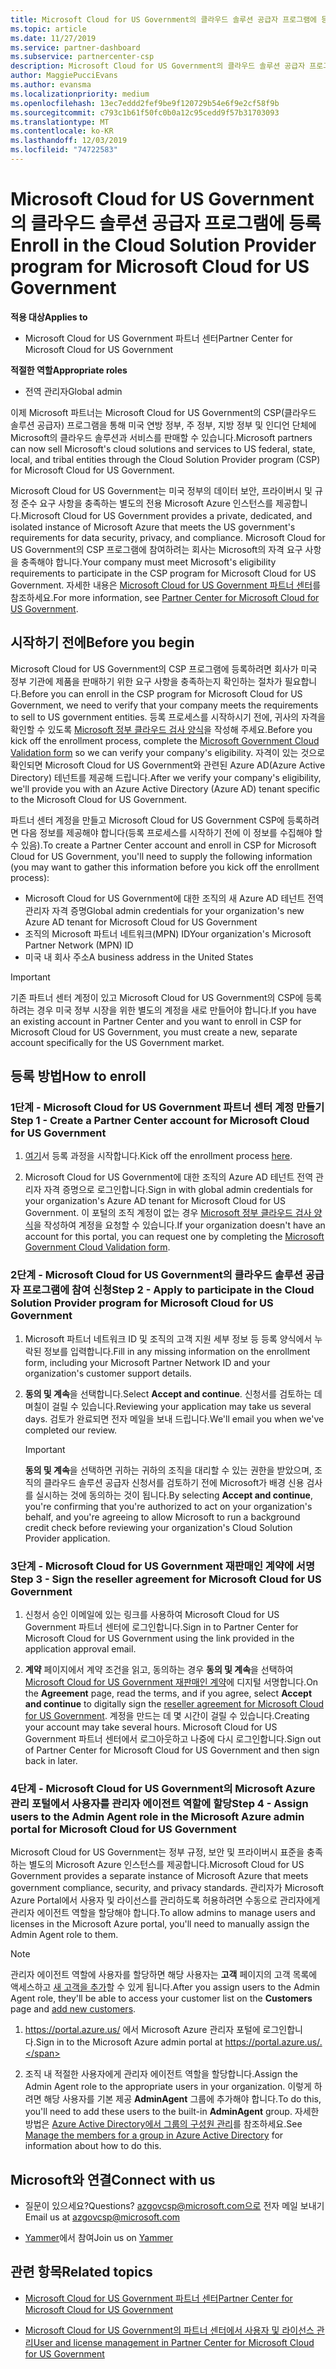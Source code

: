 ```yaml
---
title: Microsoft Cloud for US Government의 클라우드 솔루션 공급자 프로그램에 등록 | Microsoft Cloud for US Government 파트너 센터
ms.topic: article
ms.date: 11/27/2019
ms.service: partner-dashboard
ms.subservice: partnercenter-csp
description: Microsoft Cloud for US Government의 클라우드 솔루션 공급자 프로그램에 등록하기 전에 CSP 프로그램 요구 사항에 대해 자세히 알아보세요.
author: MaggiePucciEvans
ms.author: evansma
ms.localizationpriority: medium
ms.openlocfilehash: 13ec7eddd2fef9be9f120729b54e6f9e2cf58f9b
ms.sourcegitcommit: c793c1b61f50fc0b0a12c95cedd9f57b31703093
ms.translationtype: MT
ms.contentlocale: ko-KR
ms.lasthandoff: 12/03/2019
ms.locfileid: "74722583"
---
```

# <a name="enroll-in-the-cloud-solution-provider-program-for-microsoft-cloud-for-us-government"></a><span data-ttu-id="7ae21-103">Microsoft Cloud for US Government의 클라우드 솔루션 공급자 프로그램에 등록</span><span class="sxs-lookup"><span data-stu-id="7ae21-103">Enroll in the Cloud Solution Provider program for Microsoft Cloud for US Government</span></span>

<span data-ttu-id="7ae21-104">**적용 대상**</span><span class="sxs-lookup"><span data-stu-id="7ae21-104">**Applies to**</span></span>

- <span data-ttu-id="7ae21-105">Microsoft Cloud for US Government 파트너 센터</span><span class="sxs-lookup"><span data-stu-id="7ae21-105">Partner Center for Microsoft Cloud for US Government</span></span>

<span data-ttu-id="7ae21-106">**적절한 역할**</span><span class="sxs-lookup"><span data-stu-id="7ae21-106">**Appropriate roles**</span></span>

- <span data-ttu-id="7ae21-107">전역 관리자</span><span class="sxs-lookup"><span data-stu-id="7ae21-107">Global admin</span></span>

<span data-ttu-id="7ae21-108">이제 Microsoft 파트너는 Microsoft Cloud for US Government의 CSP(클라우드 솔루션 공급자) 프로그램을 통해 미국 연방 정부, 주 정부, 지방 정부 및 인디언 단체에 Microsoft의 클라우드 솔루션과 서비스를 판매할 수 있습니다.</span><span class="sxs-lookup"><span data-stu-id="7ae21-108">Microsoft partners can now sell Microsoft's cloud solutions and services to US federal, state, local, and tribal entities through the Cloud Solution Provider program (CSP) for Microsoft Cloud for US Government.</span></span> 

<span data-ttu-id="7ae21-109">Microsoft Cloud for US Government는 미국 정부의 데이터 보안, 프라이버시 및 규정 준수 요구 사항을 충족하는 별도의 전용 Microsoft Azure 인스턴스를 제공합니다.</span><span class="sxs-lookup"><span data-stu-id="7ae21-109">Microsoft Cloud for US Government provides a private, dedicated, and isolated instance of Microsoft Azure that meets the US government's requirements for data security, privacy, and compliance.</span></span> <span data-ttu-id="7ae21-110">Microsoft Cloud for US Government의 CSP 프로그램에 참여하려는 회사는 Microsoft의 자격 요구 사항을 충족해야 합니다.</span><span class="sxs-lookup"><span data-stu-id="7ae21-110">Your company must meet Microsoft's eligibility requirements to participate in the CSP program for Microsoft Cloud for US Government.</span></span> <span data-ttu-id="7ae21-111">자세한 내용은 [Microsoft Cloud for US Government 파트너 센터](partner-center-for-microsoft-us-govt-cloud.md)를 참조하세요.</span><span class="sxs-lookup"><span data-stu-id="7ae21-111">For more information, see [Partner Center for Microsoft Cloud for US Government](partner-center-for-microsoft-us-govt-cloud.md).</span></span>

## <a name="before-you-begin"></a><span data-ttu-id="7ae21-112">시작하기 전에</span><span class="sxs-lookup"><span data-stu-id="7ae21-112">Before you begin</span></span>

<span data-ttu-id="7ae21-113">Microsoft Cloud for US Government의 CSP 프로그램에 등록하려면 회사가 미국 정부 기관에 제품을 판매하기 위한 요구 사항을 충족하는지 확인하는 절차가 필요합니다.</span><span class="sxs-lookup"><span data-stu-id="7ae21-113">Before you can enroll in the CSP program for Microsoft Cloud for US Government, we need to verify that your company meets the requirements to sell to US government entities.</span></span> <span data-ttu-id="7ae21-114">등록 프로세스를 시작하시기 전에, 귀사의 자격을 확인할 수 있도록 [Microsoft 정부 클라우드 검사 양식](https://azuregov.microsoft.com/csp)을 작성해 주세요.</span><span class="sxs-lookup"><span data-stu-id="7ae21-114">Before you kick off the enrollment process, complete the [Microsoft Government Cloud Validation form](https://azuregov.microsoft.com/csp) so we can verify your company's eligibility.</span></span> <span data-ttu-id="7ae21-115">자격이 있는 것으로 확인되면 Microsoft Cloud for US Government와 관련된 Azure AD(Azure Active Directory) 테넌트를 제공해 드립니다.</span><span class="sxs-lookup"><span data-stu-id="7ae21-115">After we verify your company's eligibility, we'll provide you with an Azure Active Directory (Azure AD) tenant specific to the Microsoft Cloud for US Government.</span></span>  

<span data-ttu-id="7ae21-116">파트너 센터 계정을 만들고 Microsoft Cloud for US Government CSP에 등록하려면 다음 정보를 제공해야 합니다(등록 프로세스를 시작하기 전에 이 정보를 수집해야 할 수 있음).</span><span class="sxs-lookup"><span data-stu-id="7ae21-116">To create a Partner Center account and enroll in CSP for Microsoft Cloud for US Government, you'll need to supply the following information (you may want to gather this information before you kick off the enrollment process):</span></span>

-  <span data-ttu-id="7ae21-117">Microsoft Cloud for US Government에 대한 조직의 새 Azure AD 테넌트 전역 관리자 자격 증명</span><span class="sxs-lookup"><span data-stu-id="7ae21-117">Global admin credentials for your organization's new Azure AD tenant for Microsoft Cloud for US Government</span></span>
-  <span data-ttu-id="7ae21-118">조직의 Microsoft 파트너 네트워크(MPN) ID</span><span class="sxs-lookup"><span data-stu-id="7ae21-118">Your organization's Microsoft Partner Network (MPN) ID</span></span> 
-  <span data-ttu-id="7ae21-119">미국 내 회사 주소</span><span class="sxs-lookup"><span data-stu-id="7ae21-119">A business address in the United States</span></span>

> [!IMPORTANT]  
> <span data-ttu-id="7ae21-120">기존 파트너 센터 계정이 있고 Microsoft Cloud for US Government의 CSP에 등록하려는 경우 미국 정부 시장을 위한 별도의 계정을 새로 만들어야 합니다.</span><span class="sxs-lookup"><span data-stu-id="7ae21-120">If you have an existing account in Partner Center and you want to enroll in CSP for Microsoft Cloud for US Government, you must create a new, separate account specifically for the US Government market.</span></span>

## <a name="how-to-enroll"></a><span data-ttu-id="7ae21-121">등록 방법</span><span class="sxs-lookup"><span data-stu-id="7ae21-121">How to enroll</span></span> 

### <a name="step-1---create-a-partner-center-account-for-microsoft-cloud-for-us-government"></a><span data-ttu-id="7ae21-122">1단계 - Microsoft Cloud for US Government 파트너 센터 계정 만들기</span><span class="sxs-lookup"><span data-stu-id="7ae21-122">Step 1 - Create a Partner Center account for Microsoft Cloud for US Government</span></span>

1.  <span data-ttu-id="7ae21-123">[여기](https://partnercenter.microsoft.com/register/resellerusgjoinnow)서 등록 과정을 시작합니다.</span><span class="sxs-lookup"><span data-stu-id="7ae21-123">Kick off the enrollment process [here](https://partnercenter.microsoft.com/register/resellerusgjoinnow).</span></span> 

2.  <span data-ttu-id="7ae21-124">Microsoft Cloud for US Government에 대한 조직의 Azure AD 테넌트 전역 관리자 자격 증명으로 로그인합니다.</span><span class="sxs-lookup"><span data-stu-id="7ae21-124">Sign in with global admin credentials for your organization's Azure AD tenant for Microsoft Cloud for US Government.</span></span> <span data-ttu-id="7ae21-125">이 포털의 조직 계정이 없는 경우 [Microsoft 정부 클라우드 검사 양식](https://azuregov.microsoft.com/csp)을 작성하여 계정을 요청할 수 있습니다.</span><span class="sxs-lookup"><span data-stu-id="7ae21-125">If your organization doesn't have an account for this portal, you can request one by completing the [Microsoft Government Cloud Validation form](https://azuregov.microsoft.com/csp).</span></span>


### <a name="step-2---apply-to-participate-in-the-cloud-solution-provider-program-for-microsoft-cloud-for-us-government"></a><span data-ttu-id="7ae21-126">2단계 - Microsoft Cloud for US Government의 클라우드 솔루션 공급자 프로그램에 참여 신청</span><span class="sxs-lookup"><span data-stu-id="7ae21-126">Step 2 - Apply to participate in the Cloud Solution Provider program for Microsoft Cloud for US Government</span></span>

1.  <span data-ttu-id="7ae21-127">Microsoft 파트너 네트워크 ID 및 조직의 고객 지원 세부 정보 등 등록 양식에서 누락된 정보를 입력합니다.</span><span class="sxs-lookup"><span data-stu-id="7ae21-127">Fill in any missing information on the enrollment form, including your Microsoft Partner Network ID and your organization's customer support details.</span></span> 

2.  <span data-ttu-id="7ae21-128">**동의 및 계속**을 선택합니다.</span><span class="sxs-lookup"><span data-stu-id="7ae21-128">Select **Accept and continue**.</span></span> <span data-ttu-id="7ae21-129">신청서를 검토하는 데 며칠이 걸릴 수 있습니다.</span><span class="sxs-lookup"><span data-stu-id="7ae21-129">Reviewing your application may take us several days.</span></span> <span data-ttu-id="7ae21-130">검토가 완료되면 전자 메일을 보내 드립니다.</span><span class="sxs-lookup"><span data-stu-id="7ae21-130">We'll email you when we've completed our review.</span></span>

    > [!IMPORTANT]  
    > <span data-ttu-id="7ae21-131">**동의 및 계속**을 선택하면 귀하는 귀하의 조직을 대리할 수 있는 권한을 받았으며, 조직의 클라우드 솔루션 공급자 신청서를 검토하기 전에 Microsoft가 배경 신용 검사를 실시하는 것에 동의하는 것이 됩니다.</span><span class="sxs-lookup"><span data-stu-id="7ae21-131">By selecting **Accept and continue**, you're confirming that you're authorized to act on your organization's behalf, and you're agreeing to allow Microsoft to run a background credit check before reviewing your organization's Cloud Solution Provider application.</span></span>


### <a name="step-3---sign-the-reseller-agreement-for-microsoft-cloud-for-us-government"></a><span data-ttu-id="7ae21-132">3단계 - Microsoft Cloud for US Government 재판매인 계약에 서명</span><span class="sxs-lookup"><span data-stu-id="7ae21-132">Step 3 - Sign the reseller agreement for Microsoft Cloud for US Government</span></span>

1. <span data-ttu-id="7ae21-133">신청서 승인 이메일에 있는 링크를 사용하여 Microsoft Cloud for US Government 파트너 센터에 로그인합니다.</span><span class="sxs-lookup"><span data-stu-id="7ae21-133">Sign in to Partner Center for Microsoft Cloud for US Government using the link provided in the application approval email.</span></span> 

2. <span data-ttu-id="7ae21-134">**계약** 페이지에서 계약 조건을 읽고, 동의하는 경우 **동의 및 계속**을 선택하여 [Microsoft Cloud for US Government 재판매인 계약](https://go.microsoft.com/fwlink/p/?linkid=843364)에 디지털 서명합니다.</span><span class="sxs-lookup"><span data-stu-id="7ae21-134">On the **Agreement** page, read the terms, and if you agree, select **Accept and continue** to digitally sign the [reseller agreement for Microsoft Cloud for US Government](https://go.microsoft.com/fwlink/p/?linkid=843364).</span></span> <span data-ttu-id="7ae21-135">계정을 만드는 데 몇 시간이 걸릴 수 있습니다.</span><span class="sxs-lookup"><span data-stu-id="7ae21-135">Creating your account may take several hours.</span></span> <span data-ttu-id="7ae21-136">Microsoft Cloud for US Government 파트너 센터에서 로그아웃하고 나중에 다시 로그인합니다.</span><span class="sxs-lookup"><span data-stu-id="7ae21-136">Sign out of Partner Center for Microsoft Cloud for US Government and then sign back in later.</span></span>


### <a name="step-4---assign-users-to-the-admin-agent-role-in-the-microsoft-azure-admin-portal-for-microsoft-cloud-for-us-government"></a><span data-ttu-id="7ae21-137">4단계 - Microsoft Cloud for US Government의 Microsoft Azure 관리 포털에서 사용자를 관리자 에이전트 역할에 할당</span><span class="sxs-lookup"><span data-stu-id="7ae21-137">Step 4 - Assign users to the Admin Agent role in the Microsoft Azure admin portal for Microsoft Cloud for US Government</span></span>

<span data-ttu-id="7ae21-138">Microsoft Cloud for US Government는 정부 규정, 보안 및 프라이버시 표준을 충족하는 별도의 Microsoft Azure 인스턴스를 제공합니다.</span><span class="sxs-lookup"><span data-stu-id="7ae21-138">Microsoft Cloud for US Government provides a separate instance of Microsoft Azure that meets government compliance, security, and privacy standards.</span></span> <span data-ttu-id="7ae21-139">관리자가 Microsoft Azure Portal에서 사용자 및 라이선스를 관리하도록 허용하려면 수동으로 관리자에게 관리자 에이전트 역할을 할당해야 합니다.</span><span class="sxs-lookup"><span data-stu-id="7ae21-139">To allow admins to manage users and licenses in the Microsoft Azure portal, you'll need to manually assign the Admin Agent role to them.</span></span>

> [!NOTE]  
> <span data-ttu-id="7ae21-140">관리자 에이전트 역할에 사용자를 할당하면 해당 사용자는 **고객** 페이지의 고객 목록에 액세스하고 [새 고객을 추가](add-a-new-customer.md)할 수 있게 됩니다.</span><span class="sxs-lookup"><span data-stu-id="7ae21-140">After you assign users to the Admin Agent role, they'll be able to access your customer list on the **Customers** page and [add new customers](add-a-new-customer.md).</span></span>   

1.  <span data-ttu-id="7ae21-141">https://portal.azure.us/ 에서 Microsoft Azure 관리자 포털에 로그인합니다.</span><span class="sxs-lookup"><span data-stu-id="7ae21-141">Sign in to the Microsoft Azure admin portal at https://portal.azure.us/.</span></span>

2.  <span data-ttu-id="7ae21-142">조직 내 적절한 사용자에게 관리자 에이전트 역할을 할당합니다.</span><span class="sxs-lookup"><span data-stu-id="7ae21-142">Assign the Admin Agent role to the appropriate users in your organization.</span></span> <span data-ttu-id="7ae21-143">이렇게 하려면 해당 사용자를 기본 제공 **AdminAgent** 그룹에 추가해야 합니다.</span><span class="sxs-lookup"><span data-stu-id="7ae21-143">To do this, you'll need to add these users to the built-in **AdminAgent** group.</span></span> <span data-ttu-id="7ae21-144">자세한 방법은 [Azure Active Directory에서 그룹의 구성원 관리](https://docs.microsoft.com/azure/active-directory/active-directory-groups-members-azure-portal)를 참조하세요.</span><span class="sxs-lookup"><span data-stu-id="7ae21-144">See [Manage the members for a group in Azure Active Directory](https://docs.microsoft.com/azure/active-directory/active-directory-groups-members-azure-portal) for information about how to do this.</span></span>
 
## <a name="connect-with-us"></a><span data-ttu-id="7ae21-145">Microsoft와 연결</span><span class="sxs-lookup"><span data-stu-id="7ae21-145">Connect with us</span></span>

- <span data-ttu-id="7ae21-146">질문이 있으세요?</span><span class="sxs-lookup"><span data-stu-id="7ae21-146">Questions?</span></span> <span data-ttu-id="7ae21-147">azgovcsp@microsoft.com으로 전자 메일 보내기</span><span class="sxs-lookup"><span data-stu-id="7ae21-147">Email us at azgovcsp@microsoft.com</span></span>

- <span data-ttu-id="7ae21-148">[Yammer](https://www.yammer.com/cloudpartnercommunity/#/threads/inGroup?type=in_group&feedId=11509777&view=all)에서 참여</span><span class="sxs-lookup"><span data-stu-id="7ae21-148">Join us on [Yammer](https://www.yammer.com/cloudpartnercommunity/#/threads/inGroup?type=in_group&feedId=11509777&view=all)</span></span> 

## <a name="related-topics"></a><span data-ttu-id="7ae21-149">관련 항목</span><span class="sxs-lookup"><span data-stu-id="7ae21-149">Related topics</span></span>

-  [<span data-ttu-id="7ae21-150">Microsoft Cloud for US Government 파트너 센터</span><span class="sxs-lookup"><span data-stu-id="7ae21-150">Partner Center for Microsoft Cloud for US Government</span></span>](partner-center-for-microsoft-us-govt-cloud.md)

-  [<span data-ttu-id="7ae21-151">Microsoft Cloud for US Government의 파트너 센터에서 사용자 및 라이선스 관리</span><span class="sxs-lookup"><span data-stu-id="7ae21-151">User and license management in Partner Center for Microsoft Cloud for US Government</span></span>](user-management-in-partner-center-for-microsoft-us-govt-cloud.md)


